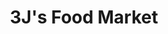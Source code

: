 ---
title: "3J's Food Market"
url: /philadelphia/3js-food-market-shackamaxon-street/
shop: supermarket
---